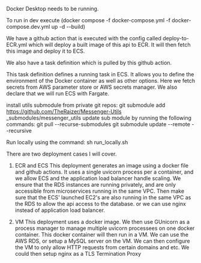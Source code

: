 Docker Desktop needs to be running.

To run in dev execute (docker compose -f docker-compose.yml -f docker-compose.dev.yml up -d --build)

We have a github action that is executed with the config called deploy-to-ECR.yml which will deploy a built image of this api to ECR.
It will then fetch this image and deploy it to ECS.

We also have a task definition which is pulled by this github action.

This task definition defines a running task in ECS.
It allows you to define the environment of the Docker container as well as other options.
Here we fetch secrets from AWS parameter store or AWS secrets manager.
We also declare that we will run ECS with Fargate.

install utils submodule from private git repos: git submodule add https://github.com/TheRaizer/Messenger-Utils \_submodules/messenger_utils
update sub module by running the following commands:
git pull --recurse-submodules
git submodule update --remote --recursive

Run locally using the command:
sh run_locally.sh

There are two deployment cases I will cover.

1. ECR and ECS
   This deployment generates an image using a docker file and github actions.
   It uses a single uvicorn process per a container, and we allow ECS and the application load balancer handle scaling.
   We ensure that the RDS instances are running privately, and are only accessible from microservices running in the same VPC.
   Then make sure that the ECS' launched EC2's are also running in the same VPC as the RDS to allow the api access to the database.
   or we can use nginx instead of application load balancer.

2. VM
   This deployment uses a docker image.
   We then use GUnicorn as a process manager to manage multiple uvicorn processees on one docker container.
   This docker container will then run in a VM.
   We can use the AWS RDS, or setup a MySQL server on the VM.
   We can then configure the VM to only allow HTTP requests from certain domains and etc.
   We could then setup nginx as a TLS Termination Proxy
